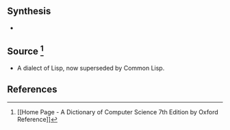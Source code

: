 ## Synthesis
- 
## Source [^1]
- A dialect of Lisp, now superseded by Common Lisp.
## References

[^1]: [[Home Page - A Dictionary of Computer Science 7th Edition by Oxford Reference]]